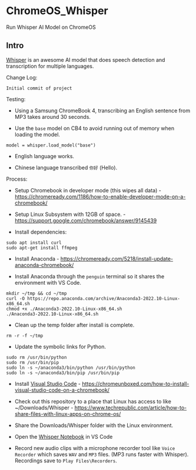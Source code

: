 # ChromeOS_Whisper
Run Whisper AI Model on ChromeOS

## Intro

[Whisper](https://github.com/openai/whisper) is an awesome AI model that does speech detection and transcription for multiple languages.

Change Log:

```
Initial commit of project
```

Testing:

* Using a Samsung ChromeBook 4, transcribing an English sentence from MP3 takes around 30 seconds.

* Use the `base` model on CB4 to avoid running out of memory when loading the model.

```
model = whisper.load_model("base")
```

* English language works.

* Chinese language transcribed `你好` (Hello).

Process:

* Setup Chromebook in developer mode (this wipes all data) - https://chromeready.com/1186/how-to-enable-developer-mode-on-a-chromebook/

* Setup Linux Subsystem with 12GB of space. - https://support.google.com/chromebook/answer/9145439

* Install dependencies:

```
sudo apt install curl
sudo apt-get install ffmpeg
```

* Install Anaconda - https://chromeready.com/5218/install-update-anaconda-chromebook/

* Install Anaconda through the `penguin` terminal so it shares the environment with VS Code.

```
mkdir ~/tmp && cd ~/tmp
curl -O https://repo.anaconda.com/archive/Anaconda3-2022.10-Linux-x86_64.sh
chmod +x ./Anaconda3-2022.10-Linux-x86_64.sh
./Anaconda3-2022.10-Linux-x86_64.sh
```

* Clean up the temp folder after install is complete.

```
rm -r -f ~/tmp
```

* Update the symbolic links for Python.

```
sudo rm /usr/bin/python
sudo rm /usr/bin/pip
sudo ln -s ~/anaconda3/bin/python /usr/bin/python
sudo ln -s ~/anaconda3/bin/pip /usr/bin/pip
```

* Install [Visual Studio Code](https://code.visualstudio.com/download) - https://chromeunboxed.com/how-to-install-visual-studio-code-on-a-chromebook/

* Check out this repository to a place that Linux has access to like ~/Downloads/Whisper - https://www.techrepublic.com/article/how-to-share-files-with-linux-apps-on-chrome-os/

* Share the Downloads/Whisper folder with the Linux environment.

* Open the [Whisper Notebook](Whisper.ipynb) in VS Code

* Record new audio clips with a microphone recorder tool like `Voice Recorder` which saves `WAV` and `MP3` files. (MP3 runs faster with Whisper). Recordings save to `Play Files\Recorders`.
